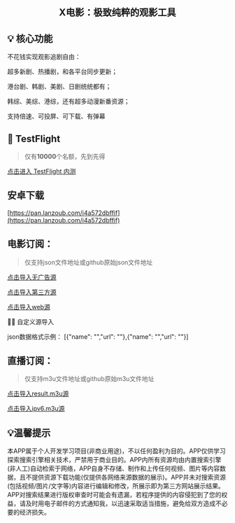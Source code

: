 <h2 align="center">X电影：极致纯粹的观影工具</h2>

## 💡 核心功能

不花钱实现观影追剧自由：

超多新剧、热播剧，和各平台同步更新；

港台剧、韩剧、美剧、日剧统统都有；

韩综、美综、港综，还有超多动漫新番资源；

支持倍速、可投屏、可️下载、有弹幕


##  TestFlight

> 仅有**10000**个名额，先到先得

[点击进入 TestFlight 内测](https://testflight.apple.com/join/hDMYDZ0P)

## 安卓下载

[https://pan.lanzoub.com/i4a572dbffif](https://pan.lanzoub.com/i4a572dbffif)


## 电影订阅：
> 仅支持json文件地址或github原始json文件地址

[点击导入无广告源](https://raw.githubusercontent.com/yyds-m/movie/refs/heads/main/20241129/x.json)

[点击导入第三方源](https://raw.githubusercontent.com/yyds-m/movie/refs/heads/main/20241129/demo.json)

[点击导入web源](https://raw.githubusercontent.com/yyds-m/movie/refs/heads/main/20241129/web.json)

👩‍💻 自定义源导入

json数据格式示例：
[{"name": "","url": ""},{"name": "","url": ""}]

## 直播订阅：
> 仅支持m3u文件地址或github原始m3u文件地址

[点击导入result.m3u源](https://raw.githubusercontent.com/Guovin/iptv-api/gd/output/result.m3u)

[点击导入ipv6.m3u源](https://raw.githubusercontent.com/suxuang/myIPTV/main/ipv6.m3u)




## 💡温馨提示
本APP属于个人开发学习项目(非商业用途)，不以任何盈利为目的。APP仅供学习探索搜索引擎相关技术，严禁用于商业目的。APP内所有资源均由内置搜索引擎(非人工)自动检索于网络，APP自身不存储、制作和上传任何视频、图片等内容数据，且不提供资源下载功能(仅提供各网络来源数据的展示)。APP并未对搜索资源(包括视频/图片/文字等)内容进行编辑和修改，所展示即为第三方网站展示结果。APP对搜索结果进行版权审查时可能会有遗漏，若程序提供的内容侵犯到了您的权益，请及时用电子邮件的方式通知我，以迅速采取适当措施，避免给双方造成不必要的经济损失。



              


